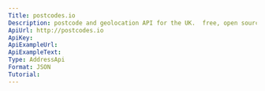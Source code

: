 ```yaml
---
Title: postcodes.io
Description: postcode and geolocation API for the UK.  free, open source, and based solely on open data.
ApiUrl: http://postcodes.io
ApiKey:
ApiExampleUrl:
ApiExampleText:
Type: AddressApi
Format: JSON
Tutorial:
---
```

